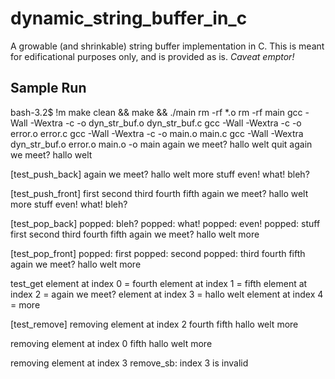 # dynamic_string_buffer_in_c

A growable (and shrinkable) string buffer implementation in C. This is meant for edificational purposes only, and is provided as is. *Caveat emptor!*


## Sample Run

bash-3.2$ !m
make clean && make && ./main
rm -rf *.o
rm -rf main
gcc -Wall -Wextra   -c -o dyn_str_buf.o dyn_str_buf.c
gcc -Wall -Wextra   -c -o error.o error.c
gcc -Wall -Wextra   -c -o main.o main.c
gcc -Wall -Wextra dyn_str_buf.o error.o main.o -o main
again we meet?
hallo welt
quit
again we meet?
hallo welt


[test_push_back]
again we meet?
hallo welt
more
stuff
even!
what!
bleh?


[test_push_front]
first
second
third
fourth
fifth
again we meet?
hallo welt
more
stuff
even!
what!
bleh?


[test_pop_back]
popped: bleh?
popped: what!
popped: even!
popped: stuff
first
second
third
fourth
fifth
again we meet?
hallo welt
more


[test_pop_front]
popped: first
popped: second
popped: third
fourth
fifth
again we meet?
hallo welt
more


test_get
element at index 0 = fourth
element at index 1 = fifth
element at index 2 = again we meet?
element at index 3 = hallo welt
element at index 4 = more

[test_remove]
removing element at index 2
fourth
fifth
hallo welt
more


removing element at index 0
fifth
hallo welt
more


removing element at index 3
remove_sb: index 3 is invalid
```
